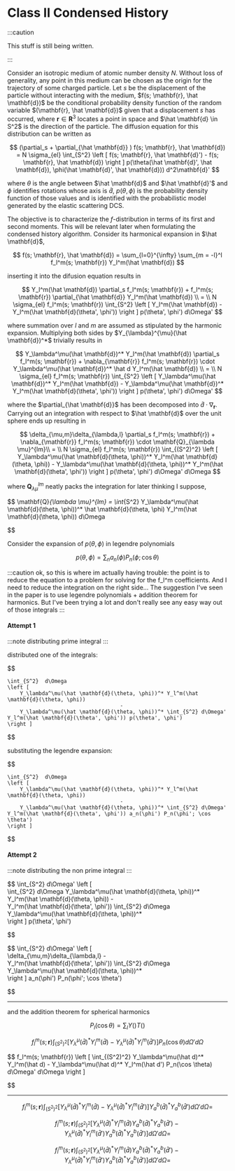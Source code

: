 # Class II Condensed History

:::caution

This stuff is still being written.

:::




Consider an isotropic medium of atomic number density $N$.
Without loss of generality, any point in this medium can be chosen as the origin for the trajectory of some charged particle. 
Let $s$ be the displacement of the particle without interacting with the medium, $f(s; \mathbf{r}, \hat \mathbf{d})$ be the conditional probability density function of the random variable $(\mathbf{r}, \hat \mathbf{d})$ given that a displacement $s$ has occurred, where $\mathbf{r}  \in \mathbf{R}^3$ locates a point in space and $\hat \mathbf{d} \in S^2$ is the direction of the particle. The diffusion equation for this distribution can be written as

$$
    (\partial_s + \partial_{\hat \mathbf{d}} ) f(s; \mathbf{r}, \hat \mathbf{d})
    =
    N \sigma_{el} \int_{S^2} 
    \left [  
    f(s; \mathbf{r}, \hat \mathbf{d}') - f(s; \mathbf{r}, \hat \mathbf{d}) 
    \right ] 
    p(\theta(\hat \mathbf{d}', \hat \mathbf{d}), \phi(\hat \mathbf{d}', \hat \mathbf{d}))
    d^2\mathbf{d}'
$$


where $\theta$ is the angle between $\hat \mathbf{d}$ and $\hat \mathbf{d}'$ and $\phi$ identifies rotations whose axis is $\hat d$, $p(\theta, \phi)$ is the probability density function of those values and is identified with the probabilistic model generated by the elastic scattering DCS.

The objective is to characterize the $f$-distribution in terms of its first and second moments. This will be relevant later when formulating the condensed history algorithm. Consider its harmonical expansion in $\hat \mathbf{d}$,
 

$$
    f(s; \mathbf{r}, \hat \mathbf{d}) = \sum_{l=0}^{\infty} \sum_{m = -l}^l f_l^m(s; \mathbf{r}) Y_l^m(\hat \mathbf{d})
$$


inserting it into the difusion equation results in



$$
    Y_l^m(\hat \mathbf{d}) \partial_s f_l^m(s; \mathbf{r})
    +
    f_l^m(s; \mathbf{r}) \partial_{\hat \mathbf{d}} Y_l^m(\hat \mathbf{d}) \\
    =  \\
    N \sigma_{el} 
    f_l^m(s; \mathbf{r})
    \int_{S^2}
    \left [  
    Y_l^m(\hat \mathbf{d}) -  Y_l^m(\hat \mathbf{d}(\theta', \phi')) 
    \right ] 
    p(\theta', \phi')
    d\Omega'
$$

where summation over $l$ and $m$ are assumed as stipulated by the harmonic expansion. Multiplying both sides by $Y_{\lambda}^{\mu}(\hat \mathbf{d})^*$ trivially results in



$$
    Y_\lambda^\mu(\hat \mathbf{d})^* Y_l^m(\hat \mathbf{d}) \partial_s f_l^m(s; \mathbf{r})
    +
    \nabla_{\mathbf{r}} f_l^m(s; \mathbf{r}) \cdot Y_\lambda^\mu(\hat \mathbf{d})^* \hat d Y_l^m(\hat \mathbf{d})
    \\
   =  \\
    N \sigma_{el} 
    f_l^m(s; \mathbf{r})
    \int_{S^2}
    \left [  
    Y_\lambda^\mu(\hat \mathbf{d})^* Y_l^m(\hat \mathbf{d}) -  Y_\lambda^\mu(\hat \mathbf{d})^* Y_l^m(\hat \mathbf{d}(\theta', \phi')) 
    \right ] 
    p(\theta', \phi')
    d\Omega'
$$

where the $\partial_{\hat \mathbf{d}}$ has been decomposed into $\hat d \cdot \nabla_{\mathbf{r}}$. Carrying out an integration with respect to $\hat \mathbf{d}$ over the unit sphere ends up resulting in 

$$
    \delta_{\mu,m}\delta_{\lambda,l} \partial_s f_l^m(s; \mathbf{r})
    +
    \nabla_{\mathbf{r}} f_l^m(s; \mathbf{r}) \cdot \mathbf{Q}_{\lambda \mu}^{lm}\\
   =  \\
    N \sigma_{el} 
    f_l^m(s; \mathbf{r})
    \int_{(S^2)^2}
    \left [  
    Y_\lambda^\mu(\hat \mathbf{d}(\theta, \phi))^* Y_l^m(\hat \mathbf{d}(\theta, \phi)) -  Y_\lambda^\mu(\hat \mathbf{d}(\theta, \phi))^* Y_l^m(\hat \mathbf{d}(\theta', \phi')) 
    \right ] 
    p(\theta', \phi')
    d\Omega' d\Omega
$$


where $\mathbf{Q}_{\lambda \mu}^{lm}$ neatly packs the integration for later thinking I suppose,

$$
\mathbf{Q}_{\lambda \mu}^{lm} = \int_{S^2} Y_\lambda^\mu(\hat \mathbf{d}(\theta, \phi))^* \hat \mathbf{d}(\theta, \phi) Y_l^m(\hat \mathbf{d}(\theta, \phi)) d\Omega

$$




Consider the expansion of $p(\theta, \phi)$ in legendre polynomials


$$
    p(\theta, \phi) = \sum_n a_n(\phi) P_n(\phi; \cos \theta)
$$



:::caution
ok, so this is where im actually having trouble: the point is to reduce the equation to a problem for solving for the f_l^m coefficients. And I need to reduce the integration on the right side... The suggestion I've seen in the paper is to use legendre polynomials + addition theorem for harmonics. But I've been trying a lot and don't really see any easy way out of those integrals
:::


#### Attempt 1
:::note
distributing prime integral
:::

distributed one of the integrals:

$$

    \int_{S^2}  d\Omega
    \left [  
        Y_\lambda^\mu(\hat \mathbf{d}(\theta, \phi))^* Y_l^m(\hat \mathbf{d}(\theta, \phi))
                                        -
        Y_\lambda^\mu(\hat \mathbf{d}(\theta, \phi))^* \int_{S^2} d\Omega'  Y_l^m(\hat \mathbf{d}(\theta', \phi')) p(\theta', \phi') 
    \right ] 

$$

substituting the legendre expansion:

$$

    \int_{S^2}  d\Omega
    \left [  
        Y_\lambda^\mu(\hat \mathbf{d}(\theta, \phi))^* Y_l^m(\hat \mathbf{d}(\theta, \phi))
                                        -
        Y_\lambda^\mu(\hat \mathbf{d}(\theta, \phi))^* \int_{S^2} d\Omega'  Y_l^m(\hat \mathbf{d}(\theta', \phi')) a_n(\phi') P_n(\phi'; \cos \theta')
    \right ] 

$$


#### Attempt 2
:::note
distributing the non prime integral
:::

$$
    \int_{S^2} d\Omega' 
    \left [  
    \int_{S^2} d\Omega Y_\lambda^\mu(\hat \mathbf{d}(\theta, \phi))^* Y_l^m(\hat \mathbf{d}(\theta, \phi)) 
    -  
    Y_l^m(\hat \mathbf{d}(\theta', \phi')) \int_{S^2} d\Omega Y_\lambda^\mu(\hat \mathbf{d}(\theta, \phi))^*  
    \right ] 
    p(\theta', \phi')
     
$$


$$
    \int_{S^2} d\Omega' 
    \left [  
    \delta_{\mu,m}\delta_{\lambda,l} 
    -  
    Y_l^m(\hat \mathbf{d}(\theta', \phi')) \int_{S^2} d\Omega Y_\lambda^\mu(\hat \mathbf{d}(\theta, \phi))^*  
    \right ] 
    a_n(\phi') P_n(\phi'; \cos \theta')
     
$$




----


and the addition theorem for spherical harmonics

$$    
P_l(\cos \theta) = \sum_{l} Y()T()
$$


$$
    f_l^m(s; \mathbf{r})
    \int_{(S^2)^2}
    \left [  
    Y_\lambda^\mu(\hat d)^* Y_l^m(\hat d) -  Y_\lambda^\mu(\hat d)^* Y_l^m(\hat d') 
    \right ] 
    P_n(\cos \theta)
    d\Omega' d\Omega
$$

$$
    f_l^m(s; \mathbf{r})
    \left [ 
    \int_{(S^2)^2}
    Y_\lambda^\mu(\hat d)^* Y_l^m(\hat d) -  Y_\lambda^\mu(\hat d)^* Y_l^m(\hat d') 
    P_n(\cos \theta)
    d\Omega' d\Omega
    \right ] 

$$

---

$$
    f_l^m(s; \mathbf{r})
    \int_{(S^2)^2}
    \left [  
    Y_\lambda^\mu(\hat d)^* Y_l^m(\hat d) -  Y_\lambda^\mu(\hat d)^* Y_l^m(\hat d') 
    \right ] 
    Y_a^b(\hat d)^*Y_a^b(\hat d') 
    d\Omega' d\Omega
    =
$$

$$
    f_l^m(s; \mathbf{r})
    \int_{(S^2)^2}
    \left [  
    Y_\lambda^\mu(\hat d)^* Y_l^m(\hat d)Y_a^b(\hat d)^*Y_a^b(\hat d')  -  Y_\lambda^\mu(\hat d)^* Y_l^m(\hat d')Y_a^b(\hat d)^*Y_a^b(\hat d')  
    \right ] 
    d\Omega' d\Omega
    =
$$

$$
    f_l^m(s; \mathbf{r})
    \int_{(S^2)^2}
    \left [  
    Y_\lambda^\mu(\hat d)^* Y_l^m(\hat d)Y_a^b(\hat d)^*Y_a^b(\hat d')  -  Y_\lambda^\mu(\hat d)^* Y_l^m(\hat d')Y_a^b(\hat d)^*Y_a^b(\hat d')  
    \right ] 
    d\Omega' d\Omega
    =
$$